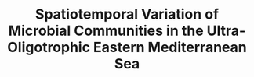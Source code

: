 ---
title: "Spatiotemporal Variation of Microbial Communities in the Ultra-Oligotrophic Eastern Mediterranean Sea"
authors: "Haber, M., D. Roth Rosenberg, M. Lalzar, I. Burgsdorf, K. Saurav, R. Lionheart, Y. Lehahn, D. Aharonovich, L. Gómez-Consarnau, D. Sher, M. D. Krom, L. Steindler"
journal: "Frontiers in Microbiology"
volume: "13"
pages: "867694"
year: 2022
doi: "10.3389/fmicb.2022.867694"
url: "https://doi.org/10.3389/fmicb.2022.867694"
pdf: true
openAccess: true
abstract: ""
keywords: ["microbial communities", "Eastern Mediterranean", "spatiotemporal variation", "ultra-oligotrophic"]
featured: false
---